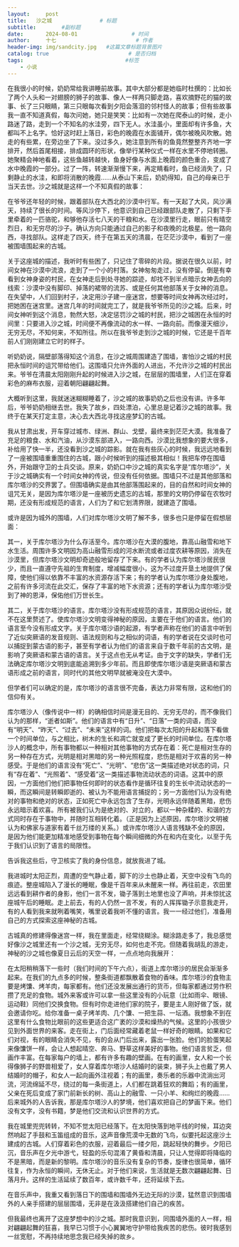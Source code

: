 ```yaml
---
layout:     post                       
title:   沙之城               # 标题
subtitle:        #副标题
date:       2024-08-01                 # 时间
author:     十七                         # 作者
header-img: img/sandcity.jpg   #这篇文章标题背景图片
catalog: true                         # 是否归档
tags:                                #标签
    - 小说
---
```

在我很小的时候，奶奶常给我讲睡前故事。其中大部分都是她临时杜撰的：比如长了两个人头和一对翅膀的狮子的故事、像人一样两只脚走路，喜欢摘野花的猫的故事、长了三只眼睛，第三只眼每次看到夕阳会落泪的邻村怪人的故事；但有些故事我一直不知道真假，每次问她，她只是笑笑：比如有一次她在爬泰山的时候，走小路迷了路，走到一个不知名的水洼旁，四下无人。水洼虽小，里面却有许多鱼，大都叫不上名字。恰好这时赶上落日，彩色的晚霞在水面铺开，偶尔被晚风吹散。她走的有些累，在旁边坐了下来。没过多久，她注意到所有的鱼竟然整整齐齐地一字排开，然后首尾相接，排成圆环的形状，像举行某种仪式一样在水里不停地转圈。她聚精会神地看着，这些鱼越转越快，鱼身好像与水面上晚霞的颜色重合，变成了水中晚霞的一部分。过了一阵，转速渐渐慢下来，再定睛看时，鱼已经消失了，只剩静止的水洼，和即将消散的晚霞……从泰山下来后，奶奶得知，自己的母亲已于当天去世。沙之城就是这样一个不知真假的故事：

在爷爷还年轻的时候，跟着部队在大西北的沙漠中行军。有一天起了大风，风沙满天，持续了很长的时间。等风沙停下，他意识到自己已经跟部队走散了，只剩下手里牵着的一匹骆驼，和够他存活七八天的干粮和水。在沙漠里行走，眼前只有晴空烈日，和无穷尽的沙子。确认方向只能通过自己的影子和夜晚的北极星。他一路向西，寻找部队。这样走了四天，终于在第五天的清晨，在茫茫沙漠中，看到了一座被围墙围起来的古城。

关于这座城的描述，我听时有些困了，只记住了零碎的片段。据说在很久以前，时间女神在沙漠中流浪，走到了一个小的村落。女神匆匆走过，没有停留。倒是有幸看到女神身姿的村民，在女神走后到处寻她的踪迹，却找不到半点暗示女神去向的线索：沙漠中没有脚印、掉落的裙带的流苏、或是任何其他部落关于女神的消息。在失望中，人们回到村子，决定用沙子建一座迷宫，想要等时间女神再次经过时，把她困在迷宫里。迷宫几年的时间就完工了，就是我爷爷所见的沙之城。后来，时间女神听到这个消息，勃然大怒，决定惩罚沙之城的村民，把沙之城困在永恒的时间里：只要进入沙之城，时间便不再像流动的水一样、一路向前。而像漫天细沙，无穷无尽，不知何来，不知所往。所以在我爷爷走到沙之城的时候，它还是千百年前人们刚刚建立它时的样子。

听奶奶说，隔壁部落得知这个消息，在沙之城周围建造了围墙，害怕沙之城的村民把永恒时间的诅咒带给他们。这围墙只允许外面的人进出，不允许沙之城的村民出来。爷爷在清晨太阳刚刚升起的时候进入沙之城，在层层的围墙里，人们正在穿着彩色的麻布衣服，迎着朝阳翩翩起舞。

大概听到这里，我就迷迷糊糊睡着了，沙之城的故事奶奶之后也没有讲。许多年后，爷爷奶奶相继去世。我失了故乡，四处漂泊，心里总是记着沙之城的故事。我终于在某天打定主意，决心去大西北寻找这座梦幻的古城。

我从甘肃出发，开车穿过城市、绿洲、群山、戈壁，最终来到茫茫大漠。我准备了充足的粮食、水和汽油，从沙漠东部进入，一路向西。沙漠比我想象的要大很多，补给用了快一半，还没看到沙之城的踪影。就在我有些灰心的时候，我远远地看到了一座被围墙重重围住的古城，跟小时候听到的描述极其相似！我把车停在围墙外，开始跟守卫的士兵交谈。原来，奶奶口中沙之城的真实名字是“库尔塔沙”，关于沙之城确实有一个时间女神的传说，但没有任何依据。围墙只不过是其他部落和库尔塔沙的交界罢了。但围墙确实是由其他部落围起来的，目的自然和时间女神的诅咒无关，是因为库尔塔沙是一座被历史遗忘的古城，那里的文明仍停留在农牧时期，还没有形成规范的语言，人们为了和它划清界限，就建造了围墙。

或许是因为城外的围墙，人们对库尔塔沙文明了解不多，很多也只是停留在假想层面：

其一，关于库尔塔沙为什么存活至今。库尔塔沙在大漠的腹地，靠高山融雪和地下水生活。周围许多文明因为高山融雪形成的河水断流或者过度农耕等原因，消失在沙漠里，但库尔塔沙文明却奇迹般地留存了下来。有的学者认为库尔塔沙居民很少，而且一直遵守先祖的生育制度，增减幅度很小，这为不过度开垦土地提供了保障，使他们得以依靠不丰富的水资源存活下来；有的学者认为库尔塔沙身处腹地，之前有许多河流在此交汇，保存了丰富的地下水资源；还有的学者认为库尔塔沙受到了神的恩泽，保佑他们万世长生。

其二，关于库尔塔沙的语言。库尔塔沙没有形成规范的语言，其原因众说纷纭，就不在这里赘述了。使库尔塔沙文明变得神秘的原因，主要在于他们的语言。他们的语言至今没有形成文字。关于库尔塔沙语的起源，有学者声称在他们的语言中听到了近似突厥语的发音规则、语法规则和与之相似的词语，有的学者说在交谈时也可以捕捉到蒙古语的影子，甚至有学者认为他们的语言来自于数千年前的古文明，是影响了突厥语和蒙古语的语言。关于这点也无从考证。由于文字的缺失，学者们无法确定库尔塔沙文明到底能追溯到多少年前。而且即使库尔塔沙语是突厥语和蒙古语形成之前的语言，同时代的其他文明早就被淹没在大漠中。

但学者们可以确定的是，库尔塔沙的语言很不完备，表达力非常有限，这和他们的信仰有关。

库尔塔沙人（像传说中一样）的确相信时间是漫无目的、无穷无尽的，而不像我们认为的那样，“逝者如斯”。他们的语言中有“日升”、“日落”一类的词语，而没有“明天”、“昨天”、“过去”、“未来”这样的词。他们把每次太阳的升起和落下看做一个时间单位，与之相比，树木的生长和凋亡就变成了更长的时间单位。在库尔塔沙人的概念中，所有事物都以一种相对其他事物的方式存在着：死亡是相对生存的另一种存在方式，光明是相对黑暗的另一种光照程度，悲伤是相对于欢喜的另一种感受。于是他们的语言没有“死亡”、“光明”、“悲伤”这一类描述绝对状态的词，只有“存在着”、“光照着”、“感受着”这一类描述事物流动状态的词语。这其中的原因，一方面他们他们把事物任何即时的状态看作是循环往复的生长中流动状态的一瞬，而这瞬间是转瞬即逝的、被认为不能用语言捕捉的；另一方面他们认为没有绝对的事物和绝对的状态，正如死亡中永远包含了生存，光明永远伴随着黑暗，悲伤永远暗示着欢喜。所有被我们认为是绝对的、对立的，都以一种杂糅的、和谐的方式同时存在于事物中，并随时互相转化着。（正是因为上述原因，库尔塔沙文明被认为和佛家与道家有着千丝万缕的关系。）或许库尔塔沙人语言残缺不全的原因，是因为他们能更加精准地感受到事物在每个瞬间细微的外在和内在变化，以至于先于我们认识到了语言的局限性。

告诉我这些后，守卫核实了我的身份信息，就放我进了城。

我进城时太阳正烈，周遭的空气静止着，脚下的沙土也静止着，天空中没有飞鸟的痕迹。整座城陷入了漫长的睡眠，像是千百年来从未醒来一样。再往前走，农田里远远看到耕作者的身影，他们一言不发，锄子落到土地里也没了声响，并未惊扰这座城午后的睡眠。走上前去，有的人仍然一言不发，有的人挥挥锄子示意我走开，有的人看到我来就咧着嘴笑，嘴里说着我听不懂的语言。我一一经过他们，准备用自己的方式探索这座神秘的古城。

古城真的修建得像迷宫一样，我在里面走，经常绕糊涂。糊涂路走多了，我总感觉好像沙之城里还有一个沙之城，无穷无尽，如何也走不完。但随着我胡乱的游走，神秘的沙之城也像夏日云后的天空一样，一点点地向我展开：

在太阳稍稍落下一些时（我们时间的下午六点），街道上库尔塔沙的居民会渐渐多起来。在我们的九点多的时候，整条街道都飘散着食物的香味。库尔塔沙的食物主要是烤馕、烤羊肉，每家都有。他们还没发展出通行的货币，但每家都通过劳作积攒了充足的食物。城外来客或许可以拿一些这里没有的小玩意（比如雨伞、眼镜、运动鞋）同他们交换食物。但有时你走进他们家的院子，要是主人刚好做了饭，就会邀请你吃。给你准备一桌子烤羊肉、几个馕、一把生蒜、一坛酒。我想象不到在这里有什么食物比眼前的这些更适合这广袤的沙漠和燥热的气候。这里的小孩很少见到外面世界的来客。走在街上，门后面经常藏着老鼠一样好奇的眼睛。如果和它们对视，有的眼睛会消失不见，有的会从门后出来，露出一张脸。他们的脸蛋笑起来像馕饼一样，会让人想起晴空、奔马、野草这样美好的事物。他们语言贫乏，但画作丰富。在每家每户的墙上，都有许多有趣的壁画。在有的画里，女人和一个长得像狮子的野兽相爱了，女人穿着库尔塔沙人结婚时的装束，狮子头上也戴了男人结婚时的帽子，和女人一起向画外注视着；有的画里，奏乐者的乐器中流淌出河流，河流绵延不尽，绕过的每一条街道上，人们都在跳着狂欢的舞蹈；有的画里，父亲在死后变成了家门前新长的树、高山上的融雪、一只小羊、和绚烂的晚霞……后来城外的人告诉我，那是库尔塔沙人的梦境，他们喜欢把自己的梦画下来。他们没有文字，没有书籍，梦是他们交流和认识世界的方式。

我在城里兜兜转转，不知不觉太阳已经落下。在太阳快落到地平线的时候，耳边突然响起了手鼓和玉笛组成的音乐，这声音像荒漠中无数的飞鸟，似要托起这座沙土建成的古城。人们穿着彩色的衣服，迎着最后一缕夕阳，跳起轻快的舞步。夕阳已沉，音乐声在夕光中游弋，轻盈的乐句混淆了黄昏和清晨，只让人觉得即将降临的不是黑暗，而是新的黎明。库尔塔沙的音乐没有复杂的节奏，旋律也很简单，循环往复，作为永恒的瞬间，无休无止。对于他们来说，生活就是无数次翩翩起舞、日落月升。这样的生活延续了数百年，或许数千年，还将延续下去。

在音乐声中，我重又看到落日下的围墙和围墙外无边无际的沙漠，猛然意识到围墙外的人亲手搭建的层层围墙，无非是在汲汲搭建他们自己的疾苦。

但我最终也离开了这座梦想中的沙之城。那时我意识到，同围墙外面的人一样，相对翩翩起舞的狂喜，我早已习惯于小心翼翼地守护带给我疾苦的悲伤。彼时我感到一丝宽慰，不再持续地思念我已经失掉的故乡。
